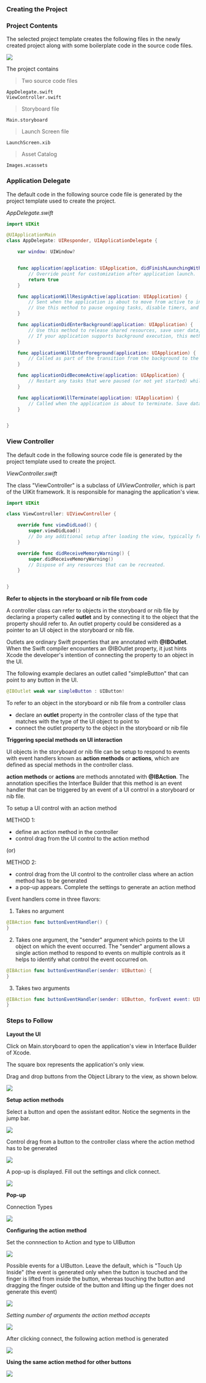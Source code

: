 ### Creating the Project

### Project Contents

The selected project template creates the following files in the newly created project along with some boilerplate code in the source code files. 

<img src="./_misc/FilesCreated.png"/>

The project contains 
> Two source code files

    AppDelegate.swift
    ViewController.swift

> Storyboard file
  
    Main.storyboard

> Launch Screen file

    LaunchScreen.xib

> Asset Catalog

    Images.xcassets

### Application Delegate

The default code in the following source code file is generated by the project template used to create the project. 

<i>AppDelegate.swift</i>

```swift
import UIKit

@UIApplicationMain
class AppDelegate: UIResponder, UIApplicationDelegate {

	var window: UIWindow?


	func application(application: UIApplication, didFinishLaunchingWithOptions launchOptions: [NSObject: AnyObject]?) -> Bool {
		// Override point for customization after application launch.
		return true
	}

	func applicationWillResignActive(application: UIApplication) {
		// Sent when the application is about to move from active to inactive state. This can occur for certain types of temporary interruptions (such as an incoming phone call or SMS message) or when the user quits the application and it begins the transition to the background state.
		// Use this method to pause ongoing tasks, disable timers, and throttle down OpenGL ES frame rates. Games should use this method to pause the game.
	}

	func applicationDidEnterBackground(application: UIApplication) {
		// Use this method to release shared resources, save user data, invalidate timers, and store enough application state information to restore your application to its current state in case it is terminated later.
		// If your application supports background execution, this method is called instead of applicationWillTerminate: when the user quits.
	}

	func applicationWillEnterForeground(application: UIApplication) {
		// Called as part of the transition from the background to the inactive state; here you can undo many of the changes made on entering the background.
	}

	func applicationDidBecomeActive(application: UIApplication) {
		// Restart any tasks that were paused (or not yet started) while the application was inactive. If the application was previously in the background, optionally refresh the user interface.
	}

	func applicationWillTerminate(application: UIApplication) {
		// Called when the application is about to terminate. Save data if appropriate. See also applicationDidEnterBackground:.
	}


}
```

### View Controller

The default code in the following source code file is generated by the project template used to create the project. 

<i>ViewController.swift</i>

The class "ViewController" is a subclass of <i>UIViewController</i>, which is part of the UIKit framework. It is responsible for managing the application's view. 

```swift
import UIKit

class ViewController: UIViewController {

	override func viewDidLoad() {
		super.viewDidLoad()
		// Do any additional setup after loading the view, typically from a nib.
	}

	override func didReceiveMemoryWarning() {
		super.didReceiveMemoryWarning()
		// Dispose of any resources that can be recreated.
	}


}
```

<b> Refer to objects in the storyboard or nib file from code </b>

A controller class can refer to objects in the storyboard or nib file by declaring a property called <b>outlet</b> and by connecting it to the object that the property should refer to. An outlet property could be considered as a pointer to an UI object in the storyboard or nib file. 

Outlets are ordinary Swift properties that are annotated with <b>@IBOutlet</b>. When the Swift compiler encounters an @IBOutlet property, it just hints Xcode the developer's intention of connecting the property to an object in the UI.

The following example declares an outlet called "simpleButton" that can point to any button in the UI.

```swift
@IBOutlet weak var simpleButton : UIButton!
```

To refer to an object in the storyboard or nib file from a controller class
* declare an <b>outlet</b> property in the controller class of the type that matches with the type of the UI object to point to
* connect the outlet property to the object in the storyboard or nib file

<b> Triggering special methods on UI interaction </b>

UI objects in the storyboard or nib file can be setup to respond to events with event handlers known as <b>action methods</b> or <b>actions</b>, which are defined as special methods in the controller class.

<b>action methods</b> or <b>actions</b> are methods annotated with <b>@IBAction</b>. The annotation specifies the Interface Builder that this method is an event handler that can be triggered by an event of a UI control in a storyboard or nib file. 

To setup a UI control with an action method

METHOD 1:
* define an action method in the controller
* control drag from the UI control to the action method

(or)

METHOD 2:
* control drag from the UI control to the controller class where an action method has to be generated
* a pop-up appears. Complete the settings to generate an action method


Event handlers come in three flavors:

1) Takes no argument

```swift
@IBAction func buttonEventHandler() {
}
```

2) Takes one argument, the "sender" argument which points to the UI object on which the event occurred.
 The "sender" argument allows a single action method to respond to events on multiple controls as it helps to identify what control the event occurred on. 

```swift
@IBAction func buttonEventHandler(sender: UIButton) {
}
```

3) Takes two arguments

```swift
@IBAction func buttonEventHandler(sender: UIButton, forEvent event: UIEvent) {
}
```

### Steps to Follow

<b>Layout the UI</b>

Click on Main.storyboard to open the application's view in Interface Builder of Xcode.   

The square box represents the application's only view. 

Drag and drop buttons from the Object Library to the view, as shown below.

<img src="_misc/Layout%20Buttons.png"/>

<b>Setup action methods</b>

Select a button and open the assistant editor. Notice the segments in the jump bar.  

<img src="_misc/select%20button%20and%20show%20assistant%20editor.png"/>

Control drag from a button to the controller class where the action method has to be generated

<img src="_misc/control%20drag%20from%20button.png"/>

A pop-up is displayed. Fill out the settings and click connect.

<img src="_misc/buttonone_popup.png"/>

<b>Pop-up</b>

Connection Types 

<img src="_misc/Connection%20Types.png"/>



<b>Configuring the action method</b>

Set the connnection to Action and type to UIButton

<img src="_misc/action_name_type.png"/>

Possible events for a UIButton. Leave the default, which is "Touch Up Inside" (the event is generated only when the button is touched and the finger is lifted from inside the button, whereas touching the button and dragging the finger outside of the button and lifting up the finger does not generate this event)

<img src="_misc/Possible%20events%20for%20a%20UIButton.png"/>

<i>Setting number of arguments the action method accepts</i>

<img src="_misc/Possible%20arguements%20to%20send%20to%20an%20action%20method.png"/>

After clicking connect, the following action method is generated

<img src="_misc/generated%20and%20inserted%20action%20method.png"/>

<b> Using the same action method for other buttons</b>

<img src="_misc/Control%20Drag%20From%20Button%20to%20an%20Existing%20action%20method.png"/>



